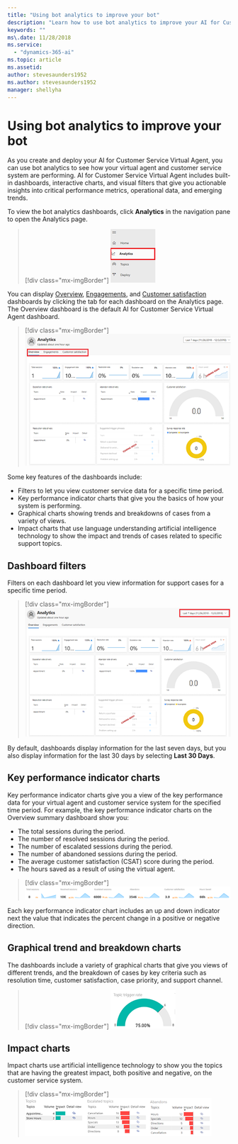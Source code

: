 ```yaml
---
title: "Using bot analytics to improve your bot"
description: "Learn how to use bot analytics to improve your AI for Customer Service Virtual Agent bot."
keywords: ""
ms\.date: 11/28/2018
ms.service:
  - "dynamics-365-ai"
ms.topic: article
ms.assetid: 
author: stevesaunders1952
ms.author: stevesaunders1952
manager: shellyha
---
```


# Using bot analytics to improve your bot

As you create and deploy your AI for Customer Service Virtual Agent, you can use bot analytics to see how your virtual agent and customer service system are performing. AI for Customer Service Virtual Agent includes built-in dashboards, interactive charts, and visual filters that give you actionable insights into critical performance metrics, operational data, and emerging trends.

To view the bot analytics dashboards, click **Analytics** in the navigation pane to open the Analytics page.

   > [!div class="mx-imgBorder"]
   > ![Open Analytics page](media/analytics-1.png)

You can display [Overview](dashboard-overview.md), [Engagements](dashboard-engagement.md), and [Customer satisfaction](dashboard-csat.md) dashboards by clicking the tab for each dashboard on the Analytics page. The Overview dashboard is the default AI for Customer Service Virtual Agent dashboard.

   > [!div class="mx-imgBorder"]
   > ![Dashboard tabs](media/analytics-2.png)

Some key features of the dashboards include:

* Filters to let you view customer service data for a specific time period.
* Key performance indicator charts that give you the basics of how your system is performing.
* Graphical charts showing trends and breakdowns of cases from a variety of views.
* Impact charts that use language understanding artificial intelligence technology to show the impact and trends of cases related to specific support topics.

## Dashboard filters

Filters on each dashboard let you view information for support cases for a specific time period.

> [!div class="mx-imgBorder"]
> ![Dashboard filters](media/analytics-3.png)

By default, dashboards display information for the last seven days, but you also display information for the last 30 days by selecting **Last 30 Days**.

## Key performance indicator charts

Key performance indicator charts give you a view of the key performance data for your virtual agent and customer service system for the specified time period. For example, the key performance indicator charts on the Overview summary dashboard show you:

* The total sessions during the period.
* The number of resolved sessions during the period.
* The number of escalated sessions during the period.
* The number of abandoned sessions during the period.
* The average customer satisfaction (CSAT) score during the period.
* The hours saved as a result of using the virtual agent.

> [!div class="mx-imgBorder"]
> ![KPI summary charts](media/analytics-4.PNG)

Each key performance indicator chart includes an up and down indicator next the value that indicates the percent change in a positive or negative direction.

## Graphical trend and breakdown charts

The dashboards include a variety of graphical charts that give you views of different trends, and the breakdown of cases by key criteria such as resolution time, customer satisfaction, case priority, and support channel.

> [!div class="mx-imgBorder"]
> ![Graphical charts](media/analytics-5.PNG)

## Impact charts

Impact charts use artificial intelligence technology to show you the topics that are having the greatest impact, both positive and negative, on the customer service system.

> [!div class="mx-imgBorder"]
> ![Impact charts](media/analytics-6.PNG)